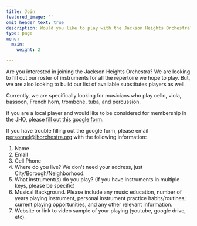 ```yaml
---
title: Join
featured_image: ''
omit_header_text: true
description: Would you like to play with the Jackson Heights Orchestra?
type: page
menu:
  main:
    weight: 2

---
```


Are you interested in joining the Jackson Heights Orchestra? We are looking to fill out our roster of instruments for all the repertoire we hope to play. But, we are also looking to build our list of available substitutes players as well.

Currently, we are specifically looking for musicians who play cello, viola, bassoon, French horn, trombone, tuba, and percussion.

If you are a local player and would like to be considered for membership in the
JHO, please [fill out this google form](https://forms.gle/rUB248pe1DPohw7s8).

If you have trouble filling out the google form, please email [personnel@jhorchestra.org](mailto:personnel@jhorchestra.org) with the following information:

1. Name
2. Email
3. Cell Phone
4. Where do you live? We don't need your address, just City/Borough/Neighborhood.
5. What instrument(s) do you play? (If you have instruments in multiple keys, please be specific)
6. Musical Background. Please include any music education, number of years playing instrument, personal instrument practice habits/routines; current playing opportunities, and any other relevant information.
7. Website or link to video sample of your playing (youtube, google drive, etc).
